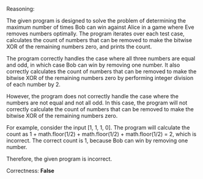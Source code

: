 Reasoning:

The given program is designed to solve the problem of determining the maximum number of times Bob can win against Alice in a game where Eve removes numbers optimally. The program iterates over each test case, calculates the count of numbers that can be removed to make the bitwise XOR of the remaining numbers zero, and prints the count.

The program correctly handles the case where all three numbers are equal and odd, in which case Bob can win by removing one number. It also correctly calculates the count of numbers that can be removed to make the bitwise XOR of the remaining numbers zero by performing integer division of each number by 2.

However, the program does not correctly handle the case where the numbers are not equal and not all odd. In this case, the program will not correctly calculate the count of numbers that can be removed to make the bitwise XOR of the remaining numbers zero.

For example, consider the input [1, 1, 1, 0]. The program will calculate the count as 1 + math.floor(1/2) + math.floor(1/2) + math.floor(1/2) = 2, which is incorrect. The correct count is 1, because Bob can win by removing one number.

Therefore, the given program is incorrect.

Correctness: **False**